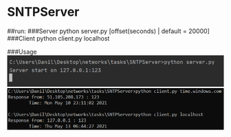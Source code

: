 # SNTPServer
##run:
###Server
    python server.py [offset(seconds) | default = 20000]
###Client
    python client.py localhost
    
###Usage
![server](server.PNG)
![client](client.PNG)
